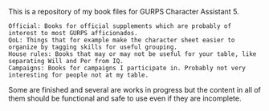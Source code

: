 This is a repository of my book files for GURPS Character Assistant 5. 

	Official: Books for official supplements which are probably of interest to most GURPS afficionados.
	QoL: Things that for example make the character sheet easier to organize by tagging skills for useful grouping.
	House rules: Books that may or may not be useful for your table, like separating Will and Per from IQ.
	Campaigns: Books for campaigns I participate in. Probably not very interesting for people not at my table.

Some are finished and several are works in progress but the content in all of them should be functional and safe to use even if they are incomplete.
